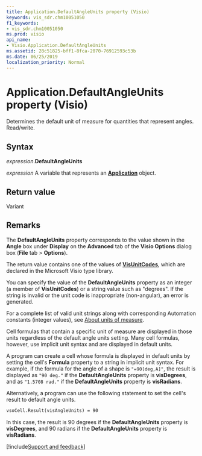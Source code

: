 ```yaml
---
title: Application.DefaultAngleUnits property (Visio)
keywords: vis_sdr.chm10051050
f1_keywords:
- vis_sdr.chm10051050
ms.prod: visio
api_name:
- Visio.Application.DefaultAngleUnits
ms.assetid: 28c51825-bff1-8fca-2070-76912593c53b
ms.date: 06/25/2019
localization_priority: Normal
---
```



# Application.DefaultAngleUnits property (Visio)

Determines the default unit of measure for quantities that represent angles. Read/write.


## Syntax

_expression_.**DefaultAngleUnits**

_expression_ A variable that represents an **[Application](Visio.Application.md)** object.


## Return value

Variant


## Remarks

The **DefaultAngleUnits** property corresponds to the value shown in the **Angle** box under **Display** on the **Advanced** tab of the **Visio Options** dialog box (**File** tab > **Options**).

The return value contains one of the values of **[VisUnitCodes](Visio.visunitcodes.md)**, which are declared in the Microsoft Visio type library.

You can specify the value of the **DefaultAngleUnits** property as an integer (a member of **VisUnitCodes**) or a string value such as "degrees". If the string is invalid or the unit code is inappropriate (non-angular), an error is generated.

For a complete list of valid unit strings along with corresponding Automation constants (integer values), see [About units of measure](../visio/Concepts/about-units-of-measure-visio.md).

Cell formulas that contain a specific unit of measure are displayed in those units regardless of the default angle units setting. Many cell formulas, however, use implicit unit syntax and are displayed in default units.

A program can create a cell whose formula is displayed in default units by setting the cell's **Formula** property to a string in implicit unit syntax. For example, if the formula for the angle of a shape is `"=90[deg,A]"`, the result is displayed as `"90 deg."` if the **DefaultAngleUnits** property is **visDegrees**, and as `"1.5708 rad."` if the **DefaultAngleUnits** property is **visRadians**.

Alternatively, a program can use the following statement to set the cell's result to default angle units.

```vb
vsoCell.Result(visAngleUnits) = 90
```

In this case, the result is 90 degrees if the **DefaultAngleUnits** property is **visDegrees**, and 90 radians if the **DefaultAngleUnits** property is **visRadians**.


[!include[Support and feedback](~/includes/feedback-boilerplate.md)]
